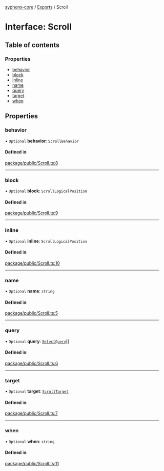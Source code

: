 [syphonx-core](../README.md) / [Exports](../modules.md) / Scroll

# Interface: Scroll

## Table of contents

### Properties

- [behavior](Scroll.md#behavior)
- [block](Scroll.md#block)
- [inline](Scroll.md#inline)
- [name](Scroll.md#name)
- [query](Scroll.md#query)
- [target](Scroll.md#target)
- [when](Scroll.md#when)

## Properties

### behavior

• `Optional` **behavior**: `ScrollBehavior`

#### Defined in

[package/public/Scroll.ts:8](https://github.com/dtempx/syphonx-core/blob/1f6e1bf/package/public/Scroll.ts#L8)

___

### block

• `Optional` **block**: `ScrollLogicalPosition`

#### Defined in

[package/public/Scroll.ts:9](https://github.com/dtempx/syphonx-core/blob/1f6e1bf/package/public/Scroll.ts#L9)

___

### inline

• `Optional` **inline**: `ScrollLogicalPosition`

#### Defined in

[package/public/Scroll.ts:10](https://github.com/dtempx/syphonx-core/blob/1f6e1bf/package/public/Scroll.ts#L10)

___

### name

• `Optional` **name**: `string`

#### Defined in

[package/public/Scroll.ts:5](https://github.com/dtempx/syphonx-core/blob/1f6e1bf/package/public/Scroll.ts#L5)

___

### query

• `Optional` **query**: [`SelectQuery`](../modules.md#selectquery)[]

#### Defined in

[package/public/Scroll.ts:6](https://github.com/dtempx/syphonx-core/blob/1f6e1bf/package/public/Scroll.ts#L6)

___

### target

• `Optional` **target**: [`ScrollTarget`](../modules.md#scrolltarget)

#### Defined in

[package/public/Scroll.ts:7](https://github.com/dtempx/syphonx-core/blob/1f6e1bf/package/public/Scroll.ts#L7)

___

### when

• `Optional` **when**: `string`

#### Defined in

[package/public/Scroll.ts:11](https://github.com/dtempx/syphonx-core/blob/1f6e1bf/package/public/Scroll.ts#L11)
